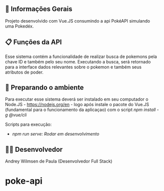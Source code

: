 ## 💬 Informações Gerais

Projeto desenvolvido com Vue.JS consumindo a api PokéAPI simulando uma Pokedéx.

## 📋 Funções da API

Esse sistema contém a funcionalidade de realizar busca de pokemons pela chave ID e também pelo seu nome.
Executando a busca, será retornado para a interface dados relevantes sobre o pokemon e também seus atributos de poder.

## 🔧 Preparando o ambiente

Para executar esse sistema deverá ser instalado em seu computador o Node.JS - https://nodejs.org/en - logo após instale o pacote do Vue.JS (fundamental para o funcionamento da aplicaçao) com o script *npm install -g @vue/cli*

Scripts para execução:
* *npm run serve:  Rodar em desenvolvimento*

## 🧑‍💻 Desenvolvedor

Andrey Wilmsen de Paula (Desenvolvedor Full Stack)
# poke-api
